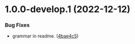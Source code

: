 # 1.0.0-develop.1 (2022-12-12)


### Bug Fixes

* grammar in readme. ([4bae4c5](https://github.com/finos/backplane/commit/4bae4c51b8cd6e2e8b2faaebb954e0cf4d66d16b))
